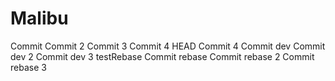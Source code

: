 # Malibu
Commit
Commit 2
Commit 3
Commit 4
HEAD
Commit 4
Commit dev 
Commit dev 2 
Commit dev 3
testRebase
Commit rebase
Commit rebase 2
Commit rebase 3
